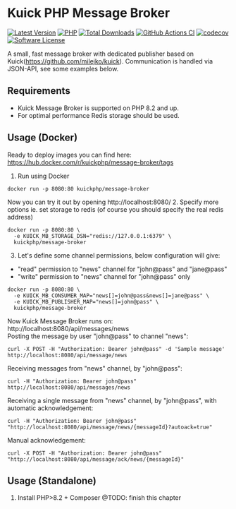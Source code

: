 # Kuick PHP Message Broker

[![Latest Version](https://img.shields.io/github/release/milejko/kuick-message-broker.svg)](https://github.com/milejko/kuick-message-broker/releases)
[![PHP](https://img.shields.io/badge/PHP-8.2%20|%208.3%20|%208.4-blue?logo=php&cacheSeconds=14400)](https://www.php.net)
[![Total Downloads](https://img.shields.io/packagist/dt/kuick/message-broker.svg)](https://packagist.org/packages/kuick/message-broker)
[![GitHub Actions CI](https://github.com/milejko/kuick-message-broker/actions/workflows/ci.yml/badge.svg)](https://github.com/milejko/kuick-message-broker/actions/workflows/ci.yml)
[![codecov](https://codecov.io/gh/milejko/kuick-message-broker/graph/badge.svg?token=80QEBDHGPH)](https://codecov.io/gh/milejko/kuick-message-broker)
[![Software License](https://img.shields.io/badge/license-MIT-brightgreen.svg)](LICENSE)

A small, fast message broker with dedicated publisher based on Kuick(https://github.com/milejko/kuick).
Communication is handled via JSON-API, see some examples below.

## Requirements

* Kuick Message Broker is supported on PHP 8.2 and up.
* For optimal performance Redis storage should be used.

## Usage (Docker)
Ready to deploy images you can find here: https://hub.docker.com/r/kuickphp/message-broker/tags

1. Run using Docker
```
docker run -p 8080:80 kuickphp/message-broker
```
Now you can try it out by opening http://localhost:8080/
2. Specify more options ie. set storage to redis (of course you should specify the real redis address)
```
docker run -p 8080:80 \
  -e KUICK_MB_STORAGE_DSN="redis://127.0.0.1:6379" \
  kuickphp/message-broker
```
3. Let's define some channel permissions, below configuration will give:
- "read" permission to "news" channel for "john@pass" and "jane@pass"
- "write" permission to "news" channel for "john@pass" only
```
docker run -p 8080:80 \
  -e KUICK_MB_CONSUMER_MAP="news[]=john@pass&news[]=jane@pass" \
  -e KUICK_MB_PUBLISHER_MAP="news[]=john@pass" \
  kuickphp/message-broker
```
Now Kuick Message Broker runs on: http://localhost:8080/api/messages/news<br>
Posting the message by user "john@pass" to channel "news":
```
curl -X POST -H "Authorization: Bearer john@pass" -d 'Sample message' http://localhost:8080/api/message/news
```
Receiving messages from "news" channel, by "john@pass":
```
curl -H "Authorization: Bearer john@pass" http://localhost:8080/api/messages/news
```
Receiving a single message from "news" channel, by "john@pass", with automatic acknowledgement:
```
curl -H "Authorization: Bearer john@pass" "http://localhost:8080/api/message/news/{messageId}?autoack=true"
```
Manual acknowledgement:
```
curl -X POST -H "Authorization: Bearer john@pass" "http://localhost:8080/api/message/ack/news/{messageId}"
```
## Usage (Standalone)
1. Install PHP>8.2 + Composer
@TODO: finish this chapter